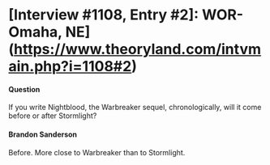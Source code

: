 # [Interview #1108, Entry #2]: WOR-Omaha, NE](https://www.theoryland.com/intvmain.php?i=1108#2)

#### Question

If you write Nightblood, the Warbreaker sequel, chronologically, will it come before or after Stormlight?

#### Brandon Sanderson

Before. More close to Warbreaker than to Stormlight.


